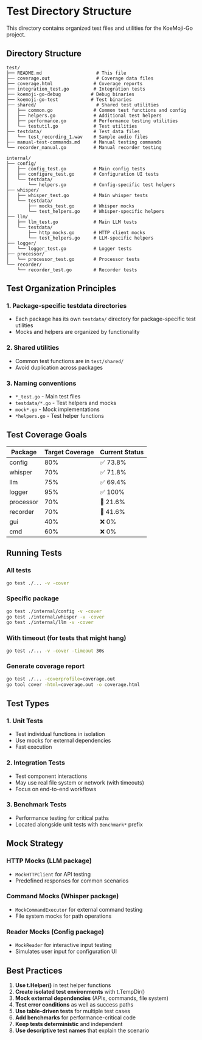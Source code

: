 # Test Directory Structure

This directory contains organized test files and utilities for the KoeMoji-Go project.

## Directory Structure

```
test/
├── README.md                    # This file
├── coverage.out                 # Coverage data files
├── coverage.html               # Coverage reports  
├── integration_test.go         # Integration tests
├── koemoji-go-debug           # Debug binaries
├── koemoji-go-test            # Test binaries
├── shared/                      # Shared test utilities
│   ├── common.go               # Common test functions and config
│   ├── helpers.go              # Additional test helpers
│   ├── performance.go          # Performance testing utilities
│   └── testutil.go             # Test utilities
├── testdata/                   # Test data files
│   └── test_recording_1.wav    # Sample audio files
├── manual-test-commands.md     # Manual testing commands
└── recorder_manual.go          # Manual recorder testing

internal/
├── config/
│   ├── config_test.go          # Main config tests
│   ├── configure_test.go       # Configuration UI tests
│   └── testdata/
│       └── helpers.go          # Config-specific test helpers
├── whisper/
│   ├── whisper_test.go         # Main whisper tests
│   └── testdata/
│       ├── mocks_test.go       # Whisper mocks
│       └── test_helpers.go     # Whisper-specific helpers
├── llm/
│   ├── llm_test.go             # Main LLM tests
│   └── testdata/
│       ├── http_mocks.go       # HTTP client mocks
│       └── test_helpers.go     # LLM-specific helpers
├── logger/
│   └── logger_test.go          # Logger tests
├── processor/
│   └── processor_test.go       # Processor tests
└── recorder/
    └── recorder_test.go        # Recorder tests
```

## Test Organization Principles

### 1. Package-specific testdata directories
- Each package has its own `testdata/` directory for package-specific test utilities
- Mocks and helpers are organized by functionality

### 2. Shared utilities
- Common test functions are in `test/shared/`
- Avoid duplication across packages

### 3. Naming conventions
- `*_test.go` - Main test files
- `testdata/*.go` - Test helpers and mocks
- `mock*.go` - Mock implementations
- `*helpers.go` - Test helper functions

## Test Coverage Goals

| Package | Target Coverage | Current Status |
|---------|----------------|----------------|
| config  | 80%           | ✅ 73.8%      |
| whisper | 70%           | ✅ 71.8%      |
| llm     | 75%           | ✅ 69.4%      |
| logger  | 95%           | ✅ 100%       |
| processor | 70%         | 🔄 21.6%      |
| recorder | 70%          | 🔄 41.6%      |
| gui     | 40%           | ❌ 0%         |
| cmd     | 60%           | ❌ 0%         |

## Running Tests

### All tests
```bash
go test ./... -v -cover
```

### Specific package
```bash
go test ./internal/config -v -cover
go test ./internal/whisper -v -cover
go test ./internal/llm -v -cover
```

### With timeout (for tests that might hang)
```bash
go test ./... -v -cover -timeout 30s
```

### Generate coverage report
```bash
go test ./... -coverprofile=coverage.out
go tool cover -html=coverage.out -o coverage.html
```

## Test Types

### 1. Unit Tests
- Test individual functions in isolation
- Use mocks for external dependencies
- Fast execution

### 2. Integration Tests
- Test component interactions
- May use real file system or network (with timeouts)
- Focus on end-to-end workflows

### 3. Benchmark Tests
- Performance testing for critical paths
- Located alongside unit tests with `Benchmark*` prefix

## Mock Strategy

### HTTP Mocks (LLM package)
- `MockHTTPClient` for API testing
- Predefined responses for common scenarios

### Command Mocks (Whisper package)
- `MockCommandExecutor` for external command testing
- File system mocks for path operations

### Reader Mocks (Config package)
- `MockReader` for interactive input testing
- Simulates user input for configuration UI

## Best Practices

1. **Use t.Helper()** in test helper functions
2. **Create isolated test environments** with t.TempDir()
3. **Mock external dependencies** (APIs, commands, file system)
4. **Test error conditions** as well as success paths
5. **Use table-driven tests** for multiple test cases
6. **Add benchmarks** for performance-critical code
7. **Keep tests deterministic** and independent
8. **Use descriptive test names** that explain the scenario